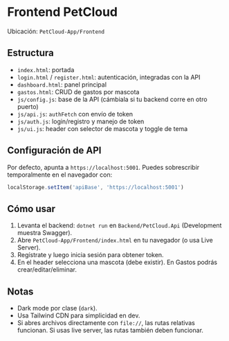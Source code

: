 # Frontend PetCloud

Ubicación: `PetCloud-App/Frontend`

## Estructura
- `index.html`: portada
- `login.html` / `register.html`: autenticación, integradas con la API
- `dashboard.html`: panel principal
- `gastos.html`: CRUD de gastos por mascota
- `js/config.js`: base de la API (cámbiala si tu backend corre en otro puerto)
- `js/api.js`: `authFetch` con envío de token
- `js/auth.js`: login/registro y manejo de token
- `js/ui.js`: header con selector de mascota y toggle de tema

## Configuración de API
Por defecto, apunta a `https://localhost:5001`. Puedes sobrescribir temporalmente en el navegador con:

```js
localStorage.setItem('apiBase', 'https://localhost:5001')
```

## Cómo usar
1. Levanta el backend: `dotnet run` en `Backend/PetCloud.Api` (Development muestra Swagger).
2. Abre `PetCloud-App/Frontend/index.html` en tu navegador (o usa Live Server).
3. Regístrate y luego inicia sesión para obtener token.
4. En el header selecciona una mascota (debe existir). En Gastos podrás crear/editar/eliminar.

## Notas
- Dark mode por clase (`dark`).
- Usa Tailwind CDN para simplicidad en dev.
- Si abres archivos directamente con `file://`, las rutas relativas funcionan. Si usas live server, las rutas también deben funcionar.
